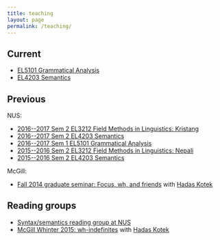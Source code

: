 ```yaml
---
title: teaching
layout: page
permalink: /teaching/
---
```


## Current
* [EL5101 Grammatical Analysis](/nus/gram2017/)
* [EL4203 Semantics](/nus/sem2017/)

## Previous

NUS:

* [2016--2017 Sem 2 EL3212 Field Methods in Linguistics: Kristang](/nus/field2017/)
* [2016--2017 Sem 2 EL4203 Semantics](/nus/sem2017spring/)
* [2016--2017 Sem 1 EL5101 Grammatical Analysis](/nus/gram2016/)
* [2015--2016 Sem 2 EL3212 Field Methods in Linguistics: Nepali](/nus/field2016/)
* [2015--2016 Sem 2 EL4203 Semantics](/nus/sem2016/)

McGill:

* [Fall 2014 graduate seminar: Focus, wh, and friends](/mcgill/focus-wh/) with [Hadas Kotek](http://hkotek.com)

## Reading groups

* [Syntax/semantics reading group at NUS](/nus/synsem/)
* [McGill Whinter 2015: wh-indefinites](/mcgill/wh-indefs/) with [Hadas Kotek](http://hkotek.com)

